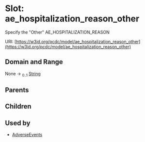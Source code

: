 
# Slot: ae_hospitalization_reason_other


Specify the "Other" AE_HOSPITALIZATION_REASON

URI: [https://w3id.org/pcdc/model/ae_hospitalization_reason_other](https://w3id.org/pcdc/model/ae_hospitalization_reason_other)


## Domain and Range

None &#8594;  <sub>0..1</sub> [String](types/String.md)

## Parents


## Children


## Used by

 * [AdverseEvents](AdverseEvents.md)
